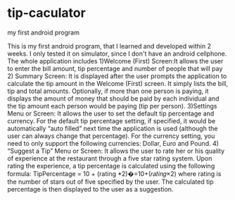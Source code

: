 # tip-caculator
my first android program

This is my first android program, that I learned and developed within 2 weeks. I only tested it on simulator, since I don't have 
an android cellphone. The whole application includes
1)Welcome (First) Screen:It allows the user to enter the bill amount, tip percentage and number of people that will pay
2) Summary Screen: It is displayed after the user prompts the application to calculate the tip amount in the Welcome (First) 
                  screen. It simply lists the bill, tip and total amounts. Optionally, if more than one person is paying, 
                  it displays the amount of money that should be paid by each individual and the tip amount each person 
                  would be paying (tip per person).
3)Settings Menu or Screen: It allows the user to set the default tip percentage and currency. For the default tip percentage 
                  setting, if specified, it would be automatically “auto filled” next time the application is used 
                  (although the user can always change that percentage). For the currency setting, you need to only support 
                  the following currencies: Dollar, Euro and Pound.
4) “Suggest a Tip” Menu or Screen: It allows the user to rate her or his quality of experience at the restaurant through a 
                  five star rating system. Upon rating the experience, a tip percentage is calculated using the following 
                  formula:
                  TipPercentage = 10 + (rating *2)�=10+(𝑟𝑎𝑡𝑖𝑛𝑔×2)
                  where rating is the number of stars out of five specified by the user. The calculated tip percentage is 
                  then displayed to the user as a suggestion.
